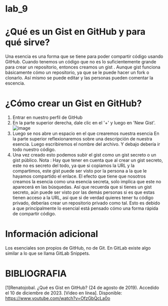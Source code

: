 # lab_9
# ¿Qué es un Gist en GitHub y para qué sirve?
Una esencia es una forma que se tiene para poder compartir código usando GitHub.
Cuando tenemos un código que no es lo suficientemente grande para crear un repositorio, entonces creamos un gist . 
Aunque gist funciona básicamente cómo un repositorio, ya que se le puede hacer un fork o clonarlo. Así mismo se puede editar y las personas pueden comentar la escencia.
# ¿Cómo crear un Gist en GitHub?
1. Entrar en nuestro perfil de GitHub
2. En la parte superior derecha, dale clic en el '+' y luego en 'New Gist'.
![image](https://github.com/arianacatani2009/lab_9/assets/134402331/94733d05-5aec-4b1c-8be6-0681d419224f)
3. Luego se nos abre un espacio en el que crearemos nuestra esencia
En la parte superior reflexionaremos sobre una descripción de nuestra esencia. Luego escribiremos el nombre del archivo. Y debajo debería ir todo nuestro código.
4. Una vez creado esto podemos subir el gist como un gist secreto o un gist público.
Nota : Hay que tener en cuenta que al crear un gist secreto, este no es secreto del todo, ya que si copiamos la URL y la compartimos,
este gist puede ser visto por la persona a la que le hayamos compartido el enlace.
El efecto que tiene que nosotros creamos la esencia como una esencia secreta, solo implica que este no aparecerá en las búsquedas.
Así que recuerda que si tienes un gist secreto, aún puede ser visto por las demás personas si es que estas tienen acceso a la URL,
así que si de verdad quieres tener tu código privado, deberías crear un repositorio privado como tal. Esto es debido a que principalmente
lo esencial está pensado cómo una forma rápida de compartir código.

# Información adicional
Los esenciales son propios de GitHub, no de Git. En GitLab existe algo similar a lo que se llama GitLab Snippets.

# BIBLIOGRAFIA
[1]Renatojobal. ¿Qué es Gist en GitHub? (24 de agosto de 2019). Accedido el 10 de diciembre de 2023. [Video en línea]. 
Disponible: https://www.youtube.com/watch?v=OfzGbQcLa0o
